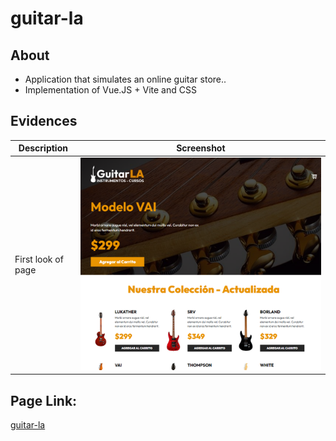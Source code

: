 # guitar-la

## About 
 - Application that simulates an online guitar store..
 - Implementation of Vue.JS + Vite and CSS
## Evidences

| Description | Screenshot |
| --- | --- |
| First look of page | ![image](https://github.com/CharlyBlz/guitar_la/blob/86473cac26fad32841b47fb0889b35ff8e0cfba4/guitar-la_screenshot.png)|

## Page Link:
[guitar-la](https://guitar-la-pink.vercel.app/)
